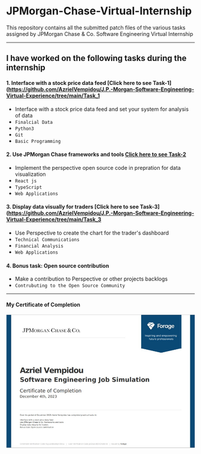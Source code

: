 # JPMorgan-Chase-Virtual-Internship
This repository contains all the submitted patch files of the various tasks assigned by JPMorgan Chase & Co. Software Engineering Virtual Internship

---
## I have worked on the following tasks during the internship
#### 1. Interface with a stock price data feed [Click here to see Task-1](https://github.com/AzrielVempidou/J.P.-Morgan-Software-Engineering-Virtual-Experience/tree/main/Task_1
- Interface with a stock price data feed and set your system for analysis of data
- `Finalcial Data` 
- `Python3`
- `Git`
- `Basic Programming`

#### 2. Use JPMorgan Chase frameworks and tools [Click here to see Task-2](https://github.com/AzrielVempidou/J.P.-Morgan-Software-Engineering-Virtual-Experience/tree/main/Task_2)
- Implement the perspective open source code in prepration for data visualization 
- `React js` 
- `TypeScript`
- `Web Applications`

#### 3. Display data visually for traders [Click here to see Task-3](https://github.com/AzrielVempidou/J.P.-Morgan-Software-Engineering-Virtual-Experience/tree/main/Task_3
- Use Perspective to create the chart for the trader's dashboard  
- `Technical Communications` 
- `Financial Analysis`
- `Web Applications`
#### 4. Bonus task: Open source contribution
- Make a contribution to Perspective or other projects backlogs 
- `Contrubuting to the Open Source Community`
---
#### My Certificate of Completion
<a href="https://forage-uploads-prod.s3.amazonaws.com/completion-certificates/J.P.%20Morgan/R5iK7HMxJGBgaSbvk_J.P.%20Morgan_p6ZLexd83KZrwkEHc_1701671141308_completion_certificate.pdf"><p align= "center"><img src="https://github.com/AzrielVempidou/J.P.-Morgan-Software-Engineering-Virtual-Experience/blob/main/Certificates_JPMorgan.jpg"></p></a>
